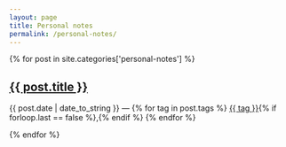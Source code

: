 ```yaml
---
layout: page
title: Personal notes
permalink: /personal-notes/
---
```


<section class="post-list">
{% for post in site.categories['personal-notes'] %}
<h2><a href="{{ post.url }}">{{ post.title }}</a></h2>
    <p class="post-meta"><time class="archive_list_post_date" datetime='{{post.date | date: "%Y-%m-%d"}}'>{{ post.date | date_to_string }}</time> — {% for tag in post.tags %} <a class="tag_list_link" href="/tag/{{ tag | downcase }}">{{ tag }}</a>{% if forloop.last == false %},{% endif %} {% endfor %}</p>
{% endfor %}
</section>